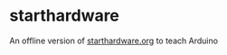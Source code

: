 # starthardware
An offline version of [starthardware.org](http://starthardware.org) to teach Arduino
